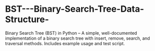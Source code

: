 # BST---Binary-Search-Tree-Data-Structure-
Binary Search Tree (BST) in Python – A simple, well-documented implementation of a binary search tree with insert, remove, search, and traversal methods. Includes example usage and test script.
